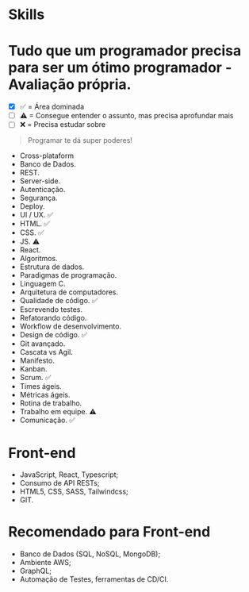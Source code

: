 # Skills
# Tudo que um programador precisa para ser um ótimo programador - Avaliação própria.


- [X] ✅ = Área dominada
- [ ] ⚠ = Consegue entender o assunto, mas precisa aprofundar mais
- [ ] ❌ = Precisa estudar sobre

> Programar te dá super poderes!

- Cross-plataform
- Banco de Dados.
- REST.
- Server-side.
- Autenticação.
- Segurança.
- Deploy.
- UI / UX. ✅
- HTML. ✅
- CSS. ✅
- JS. ⚠
- React.
- Algoritmos.
- Estrutura de dados.
- Paradigmas de programação.
- Linguagem C.
- Arquitetura de computadores.
- Qualidade de código. ✅
- Escrevendo testes.
- Refatorando código.
- Workflow de desenvolvimento.
- Design de código. ✅
- Git avançado.
- Cascata vs Agil.
- Manifesto.
- Kanban.
- Scrum. ✅
- Times ágeis.
- Métricas ágeis.
- Rotina de trabalho.
- Trabalho em equipe. ⚠
- Comunicação. ✅

# Front-end

- JavaScript, React, Typescript; 
- Consumo de API RESTs; 
- HTML5, CSS, SASS, Tailwindcss; 
- GIT.

# Recomendado para Front-end

- Banco de Dados (SQL, NoSQL, MongoDB); 
- Ambiente AWS; 
- GraphQL; 
- Automação de Testes, ferramentas de CD/CI.
